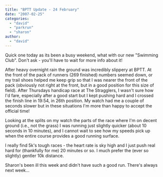 ```yaml
---
title: "BPTT Update - 24 February"
date: "2007-02-25"
categories: 
  - "david"
  - "parkrun"
  - "sharon"
author:
  - "david"
---
```


Quick one today as its been a busy weekend, what with our new "Swimming Club". Don't ask - you'll have to wait for more info about it!

After heavy overnight rain the ground was incredibly slippery at BPTT. At the front of the pack of runners (269 finished) numbers seemed down, or my trail shoes helped me keep grip so that I was nearer the front of the pack (obviously not right at the front, but in a good position for this size of field). After Thursdays handicap race at The Stragglers, I wasn't sure how I'd fare, especially after a good start but I kept pushing hard and I crossed the finish line in 19:54, in 26th position. My watch had me a couple of seconds slower but in these situations I'm more than happy to accept the official time!

Looking at the splits on my watch the parts of the race where I'm on decent ground (i.e., not the grass) I was running just slightly quicker (about 10 seconds in 10 minutes), and I cannot wait to see how my speeds pick up when the entire course provides a good running surface.

I really find 5k's tough races - the heart rate is sky high and I just push real hard for (thankfully for me) 20 minutes or so. I much prefer the (ever so slightly) gentler 10k distance.

Sharon's been ill this week and didn't have such a good run. There's always next week...
